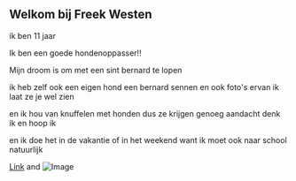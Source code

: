 ## Welkom bij Freek Westen

ik ben 11 jaar

Ik ben een goede hondenoppasser!!

Mijn droom is om met een sint bernard te lopen

ik heb zelf ook een eigen hond een bernard sennen en ook foto's ervan ik laat ze je wel zien

en ik hou van knuffelen met honden dus ze krijgen genoeg aandacht denk ik en hoop ik

en ik doe het in de vakantie of in het weekend want ik moet ook naar school natuurlijk



[Link](url) and ![Image](src)

